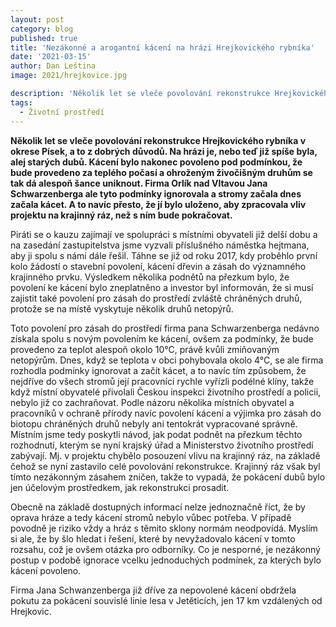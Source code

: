 ```yaml
---
layout: post
category: blog
published: true
title: 'Nezákonné a arogantní kácení na hrázi Hrejkovického rybníka'
date: '2021-03-15'
author: Dan Leština
image: 2021/hrejkovice.jpg

description: 'Několik let se vleče povolování rekonstrukce Hrejkovického rybníka v okrese Písek, a to z dobrých důvodů. Na hrázi je, nebo teď již spíše byla, alej starých dubů. Kácení bylo nakonec povoleno pod podmínkou, že bude provedeno za teplého počasí a ohroženým živočišným druhům se tak dá alespoň šance uniknout. Firma Orlík nad Vltavou Jana Schwarzenberga ale tyto podmínky ignorovala a stromy začala dnes začala kácet. A to navíc přesto, že jí bylo uloženo, aby zpracovala vliv projektu na krajinný ráz, než s ním bude pokračovat.'
tags:
  - Životní prostředí
---
```

**Několik let se vleče povolování rekonstrukce Hrejkovického rybníka v okrese Písek, a to z dobrých důvodů. Na hrázi je, nebo teď již spíše byla, alej starých dubů. Kácení bylo nakonec povoleno pod podmínkou, 
že bude provedeno za teplého počasí a ohroženým živočišným druhům se tak dá alespoň šance uniknout. Firma Orlík nad Vltavou Jana Schwarzenberga ale tyto podmínky ignorovala a stromy začala dnes začala kácet. 
A to navíc přesto, že jí bylo uloženo, aby zpracovala vliv projektu na krajinný ráz, než s ním bude pokračovat.**

Piráti se o kauzu zajímají ve spolupráci s místními obyvateli již delší dobu a na zasedání zastupitelstva jsme vyzvali příslušného náměstka hejtmana, aby ji spolu s námi dále řešil. Táhne se již od roku 2017, 
kdy proběhlo první kolo žádostí o stavební povolení, kácení dřevin a zásah do významného krajinného prvku. Výsledkem několika podnětů na přezkum  bylo, že povolení ke kácení bylo zneplatněno a investor byl 
informován, že si musí zajistit také povolení pro zásah do prostředí zvláště chráněných druhů, protože se na místě vyskytuje několik druhů netopýrů.

Toto povolení pro zásah do prostředí firma pana Schwarzenberga nedávno získala spolu s novým povolením ke kácení, ovšem za podmínky, že bude provedeno za teplot alespoň okolo 10°C, právě kvůli zmiňovaným netopýrům. 
Dnes, když se teplota v obci pohybovala okolo 4°C, se ale firma rozhodla podmínky ignorovat a začít kácet, a to navíc tím způsobem, že nejdříve do všech stromů její pracovníci rychle vyřízli podélné klíny, takže když 
místní obyvatelé přivolali Českou inspekci životního prostředí a policii, nebylo již co zachraňovat.
Podle názoru několika místních obyvatel a pracovníků v ochraně přírody navíc povolení kácení a výjimka pro zásah do biotopu chráněných druhů nebyly ani tentokrát vypracované správně. Místním jsme tedy poskytli návod, 
jak podat podnět na přezkum těchto rozhodnutí, kterým se nyní krajský úřad a Ministerstvo životního prostředí zabývají. Mj. v projektu chybělo posouzení vlivu na krajinný ráz, na základě čehož se nyní zastavilo celé 
povolování rekonstrukce. Krajinný ráz však byl tímto nezákonným zásahem zničen, takže to vypadá, že pokácení dubů bylo jen účelovým prostředkem, jak rekonstrukci prosadit. 

Obecně na základě dostupných informací nelze jednoznačně říct, že by oprava hráze a tedy kácení stromů nebylo vůbec potřeba. V případě povodně je riziko vždy a hráz s těmito sklony normám neodpovídá. Myslím si ale, 
že by šlo hledat i řešení, které by nevyžadovalo kácení v tomto rozsahu, což je ovšem otázka pro odborníky. Co je nesporné, je nezákonný postup v podobě ignorace vcelku jednoduchých podmínek, za kterých bylo kácení povoleno. 

Firma Jana Schwanzenberga již dříve za nepovolené kácení obdržela pokutu za pokácení souvislé linie lesa v Jetěticích, jen 17 km vzdálených od Hrejkovic.